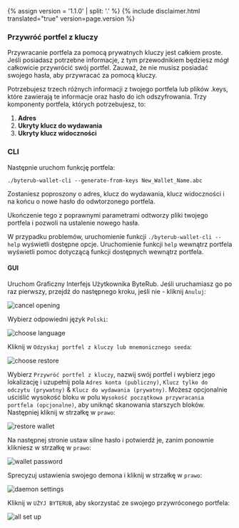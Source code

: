 {% assign version = '1.1.0' | split: '.' %}
{% include disclaimer.html translated="true" version=page.version %}
### Przywróć portfel z kluczy

Przywracanie portfela za pomocą prywatnych kluczy jest całkiem proste. Jeśli posiadasz potrzebne informacje, z tym przewodnikiem będziesz mógł całkowicie przywrócić swój portfel. Zauważ, że nie musisz posiadać swojego hasła, aby przywracać za pomocą kluczy.

Potrzebujesz trzech różnych informacji z twojego portfela lub plików .keys, które zawierają te informacje oraz hasło do ich odszyfrowania. Trzy komponenty portfela, których potrzebujesz, to:

1. **Adres**
2. **Ukryty klucz do wydawania**
3. **Ukryty klucz widoczności**


### CLI

Następnie uruchom funkcję portfela:

`./byterub-wallet-cli --generate-from-keys New_Wallet_Name.abc`

Zostaniesz poproszony o adres, klucz do wydawania, klucz widoczności i na końcu o nowe hasło do odwtorzonego portfela.

Ukończenie tego z poprawnymi parametrami odtworzy pliki twojego portfela i pozwoli na ustalenie nowego hasła.

W przypadku problemów, uruchomienie funkcji `./byterub-wallet-cli --help` wyświetli dostępne opcje. Uruchomienie funkcji `help` wewnątrz portfela wyświetli pomoc dotyczącą funkcji dostępnych wewnątrz portfela.

#### GUI

Uruchom Graficzny Interfejs Użytkownika ByteRub. Jeśli uruchamiasz go po raz pierwszy, przejdź do następnego kroku, jeśli nie - kliknij `Anuluj`:

![cancel opening](png/restore_from_keys/cancel-opening.png)

Wybierz odpowiedni język `Polski`:

![choose language](png/restore_from_keys/choose-language.png)

Kliknij w `Odzyskaj portfel z kluczy lub mnemonicznego seeda`:

![choose restore](png/restore_from_keys/choose-restore.png)

Wybierz `Przywróć portfel z kluczy`, nazwij swój portfel i wybierz jego lokalizację i uzupełnij pola `Adres konta (publiczny)`, `Klucz tylko do odczytu (prywatny)` & `Klucz do wydawania (prywatny)`. Możesz opcjonalnie uściślić wysokość bloku w polu `Wysokość początkowa przywracania portfela (opcjonalne)`, aby uniknąć skanowania starszych bloków. Następniej kliknij w strzałkę w `prawo`:

![restore wallet](png/restore_from_keys/restore-wallet.png)

Na następnej stronie ustaw silne hasło i potwierdź je, zanim ponownie klikniesz w strzałkę w `prawo`:

![wallet password](png/restore_from_keys/wallet-password.png)

Sprecyzuj ustawienia swojego demona i kliknij w strzałkę w `prawo`:

![daemon settings](png/restore_from_keys/daemon-settings.png)

Kliknij w `UŻYJ BYTERUB`, aby skorzystać ze swojego przywróconego portfela:

![all set up](png/restore_from_keys/all-set-up.png)
